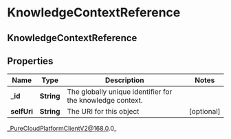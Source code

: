 # KnowledgeContextReference

## KnowledgeContextReference

## Properties

|Name | Type | Description | Notes|
|------------ | ------------- | ------------- | -------------|
| **_id** | **String** | The globally unique identifier for the knowledge context. | |
| **selfUri** | **String** | The URI for this object | [optional] |



_PureCloudPlatformClientV2@168.0.0_
